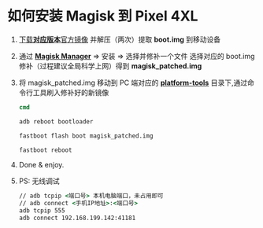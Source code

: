 # 如何安装 Magisk 到 Pixel 4XL

1. [下载**对应版本**官方镜像](https://developers.google.cn/android/images#coral) 并解压（两次）提取 **boot.img** 到移动设备

2. 通过 [**Magisk Manager**](https://github.com/topjohnwu/Magisk/releases) => 安装 => 选择并修补一个文件 选择对应的 boot.img 修补（过程建议全局科学上网）得到 **magisk_patched.img**

3. 将 magisk_patched.img 移动到 PC 端对应的 [**platform-tools**](https://developer.android.google.cn/studio/releases/platform-tools) 目录下,通过命令行工具刷入修补好的新镜像

   ```cmd
   cmd

   adb reboot bootloader

   fastboot flash boot magisk_patched.img

   fastboot reboot
   ```

4. Done & enjoy.

5. PS: 无线调试

   ```cmd
   // adb tcpip <端口号> 本机电脑端口，未占用即可
   // adb connect <手机IP地址>:<端口号>
   adb tcpip 555
   adb connect 192.168.199.142:41181
   ```
